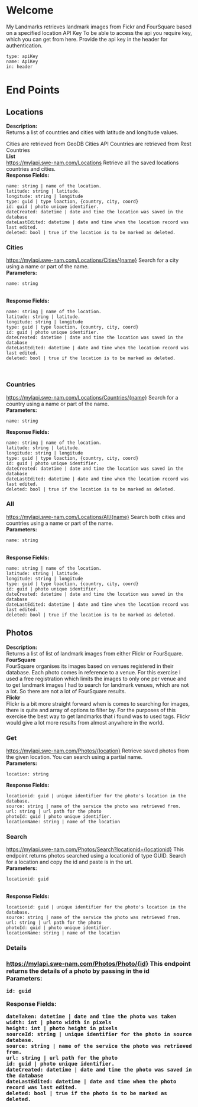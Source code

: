 
<h1>Welcome</h1>

My Landmarks retrieves landmark images from Fickr and FourSquare based on a specified location
API Key
To be able to access the api you require key, which you can get from here. Provide the api key in the header for authentication.

    type: apiKey
    name: ApiKey
    in: header


<h1>End Points</h1>
<h2>Locations</h2>

<b>Description:</b><br/>
Returns a list of countries and cities with latitude and longitude values.

Cities are retrieved from GeoDB Cities API
Countries are retrieved from Rest Countries
<br/>
<b>List</b><br/>
https://mylapi.swe-nam.com/Locations
Retrieve all the saved locations countries and cities.
<br/>
<b>Response Fields:</b><br/>

    name: string | name of the location.
    latitude: string | latitude.
    longitude: string | longitude
    type: guid | type loaction, {country, city, coord}
    id: guid | photo unique identifier.
    dateCreated: datetime | date and time the location was saved in the database
    dateLastEdited: datetime | date and time when the location record was last edited.
    deleted: bool | true if the location is to be marked as deleted.

<h3>Cities</h3>

https://mylapi.swe-nam.com/Locations/Cities/{name}
Search for a city using a name or part of the name.
<br/>
<b>Parameters:</b><br/>

    name: string
<br/>
<b>Response Fields:</b><br/>

    name: string | name of the location.
    latitude: string | latitude.
    longitude: string | longitude
    type: guid | type loaction, {country, city, coord}
    id: guid | photo unique identifier.
    dateCreated: datetime | date and time the location was saved in the database
    dateLastEdited: datetime | date and time when the location record was last edited.
    deleted: bool | true if the location is to be marked as deleted.
<br/>
<h3>Countries</h3>

https://mylapi.swe-nam.com/Locations/Countries/{name}
Search for a country using a name or part of the name.
<br/>
<b>Parameters:</b><br/>

    name: string

<b>Response Fields:</b><br/>

    name: string | name of the location.
    latitude: string | latitude.
    longitude: string | longitude
    type: guid | type loaction, {country, city, coord}
    id: guid | photo unique identifier.
    dateCreated: datetime | date and time the location was saved in the database
    dateLastEdited: datetime | date and time when the location record was last edited.
    deleted: bool | true if the location is to be marked as deleted.

<h3>All</h3>

https://mylapi.swe-nam.com/Locations/All/{name}
Search both cities and countries using a name or part of the name.
<br/>
<b>Parameters:</b><br/>

    name: string
<br/>
<b>Response Fields:</b><br/>

    name: string | name of the location.
    latitude: string | latitude.
    longitude: string | longitude
    type: guid | type loaction, {country, city, coord}
    id: guid | photo unique identifier.
    dateCreated: datetime | date and time the location was saved in the database
    dateLastEdited: datetime | date and time when the location record was last edited.
    deleted: bool | true if the location is to be marked as deleted.

<h2>Photos</h2>

<b>Description:</b><br/>
Returns a list of list of landmark images from either Flickr or FourSquare.
<br/>
<b>FourSquare</b><br/>
FourSquare organises its images based on venues registered in their database. Each photo comes in reference to a venue. For this exercise I used a free registration which limits the images to only one per venue and to get landmark images I had to search for landmark venues, which are not a lot. So there are not a lot of FourSquare results.
<br/>
<b>Flickr</b><br/>
Flickr is a bit more straight forward when is comes to searching for images, there is quite and array of options to filter by. For the purposes of this exercise the best way to get landmarks that i found was to used tags. Flickr would give a lot more results from almost anywhere in the world.
<br/>
    <h3>Get</h3>

https://mylapi.swe-nam.com/Photos/{location}
Retrieve saved photos from the given location. You can search using a partial name.
<br/>
<b>Parameters:</b><br/>

    location: string

<b>Response Fields:</b><br/>

    locationid: guid | unique identifier for the photo's location in the database.
    source: string | name of the service the photo was retrieved from.
    url: string | url path for the photo
    photoId: guid | photo unique identifier.
    locationName: string | name of the location

<h3>Search</h3>

https://mylapi.swe-nam.com/Photos/Search?locationid={locationid}
This endpoint returns photos searched using a locationid of type GUID. Search for a location and copy the id and paste is in the url.
<br/>
<b>Parameters:</b><br/>

    locationid: guid
<br/>
<b>Response Fields:</b><br/>

    locationid: guid | unique identifier for the photo's location in the database.
    source: string | name of the service the photo was retrieved from.
    url: string | url path for the photo
    photoId: guid | photo unique identifier.
    locationName: string | name of the location

<h3>Details<h3>

https://mylapi.swe-nam.com/Photos/Photo/{id}
This endpoint returns the details of a photo by passing in the id
<br/>
<b>Parameters:</b><br/>

    id: guid

<b>Response Fields:</b><br/>

    dateTaken: datetime | date and time the photo was taken
    width: int | photo width in pixels
    height: int | photo height in pixels
    sourceId: string | unique identifier for the photo in source database.
    source: string | name of the service the photo was retrieved from.
    url: string | url path for the photo
    id: guid | photo unique identifier.
    dateCreated: datetime | date and time the photo was saved in the database
    dateLastEdited: datetime | date and time when the photo record was last edited.
    deleted: bool | true if the photo is to be marked as deleted.
